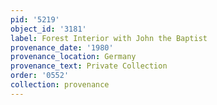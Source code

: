 ```yaml
---
pid: '5219'
object_id: '3181'
label: Forest Interior with John the Baptist
provenance_date: '1980'
provenance_location: Germany
provenance_text: Private Collection
order: '0552'
collection: provenance
---
```

